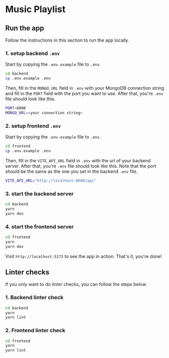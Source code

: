 # Music Playlist

## Run the app

Follow the instructions in this section to run the app locally.

### 1. setup backend `.env`

Start by copying the `.env.example` file to `.env`.

```bash
cd backend
cp .env.example .env
```

Then, fill in the `MONGO_URL` field in `.env` with your MongoDB connection string and fill in the `PORT` field with the port you want to use. After that, you're `.env` file should look like this. 

```bash
PORT=8000
MONGO_URL=<your connection string>
```

### 2. setup frontend `.env`

Start by copying the `.env.example` file to `.env`.

```bash
cd frontend
cp .env.example .env
```

Then, fill in the `VITE_API_URL` field in `.env` with the url of your backend server. After that, you're `.env` file should look like this. Note that the port should be the same as the one you set in the backend `.env` file.

```bash
VITE_API_URL="http://localhost:8000/api"
```

### 3. start the backend server

```bash
cd backend
yarn
yarn dev
```

### 4. start the frontend server

```bash
cd frontend
yarn
yarn dev
```

Visit `http://localhost:5173` to see the app in action. That's it, you're done!

## Linter checks

If you only want to do linter checks, you can follow the steps below.

### 1. Backend linter check

```bash
cd backend
yarn
yarn lint
```

### 2. Frontend linter check

```bash
cd frontend
yarn
yarn lint
```